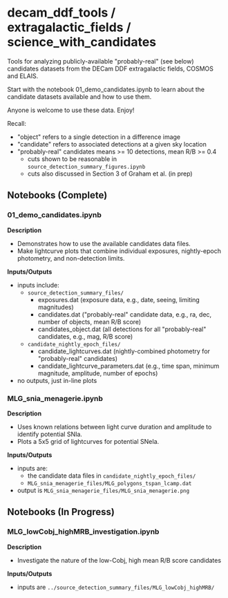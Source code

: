 # decam_ddf_tools / extragalactic_fields / science_with_candidates

Tools for analyzing publicly-available "probably-real" (see below) candidates datasets from the DECam DDF extragalactic fields, COSMOS and ELAIS.

Start with the notebook 01_demo_candidates.ipynb to learn about the candidate datasets available and how to use them. 

Anyone is welcome to use these data. Enjoy!

Recall:

 * "object" refers to a single detection in a difference image
 * "candidate" refers to associated detections at a given sky location
 * "probably-real" candidates means >= 10 detections, mean R/B >= 0.4
   * cuts shown to be reasonable in `source_detection_summary_figures.ipynb`
   * cuts also discussed in Section 3 of Graham et al. (in prep)

 
## Notebooks (Complete)

### 01_demo_candidates.ipynb

**Description**<br>
 * Demonstrates how to use the available candidates data files.
 * Make lightcurve plots that combine individual exposures, nightly-epoch photometry, and non-detection limits.

**Inputs/Outputs**<br>
 * inputs include:
   * `source_detection_summary_files/`
     * exposures.dat (exposure data, e.g., date, seeing, limiting magnitudes)
     * candidates.dat ("probably-real" candidate data, e.g., ra, dec, number of objects, mean R/B score)
     * candidates_object.dat (all detections for all "probably-real" candidates, e.g., mag, R/B score)
   * `candidate_nightly_epoch_files/`
     * candidate_lightcurves.dat (nightly-combined photometry for "probably-real" candidates)
     * candidate_lightcurve_parameters.dat (e.g., time span, minimum magnitude, amplitude, number of epochs)
 * no outputs, just in-line plots

### MLG_snia_menagerie.ipynb

**Description**<br>
 * Uses known relations between light curve duration and amplitude to identify potential SNIa.
 * Plots a 5x5 grid of lightcurves for potential SNeIa.

**Inputs/Outputs**<br>
 * inputs are:
   * the candidate data files in `candidate_nightly_epoch_files/`
   * `MLG_snia_menagerie_files/MLG_polygons_tspan_lcamp.dat`
 * output is `MLG_snia_menagerie_files/MLG_snia_menagerie.png`

## Notebooks (In Progress)

### MLG_lowCobj_highMRB_investigation.ipynb

**Description**<br>
 * Investigate the nature of the low-Cobj, high mean R/B score candidates
 
**Inputs/Outputs**<br>
 * inputs are `../source_detection_summary_files/MLG_lowCobj_highMRB/`
